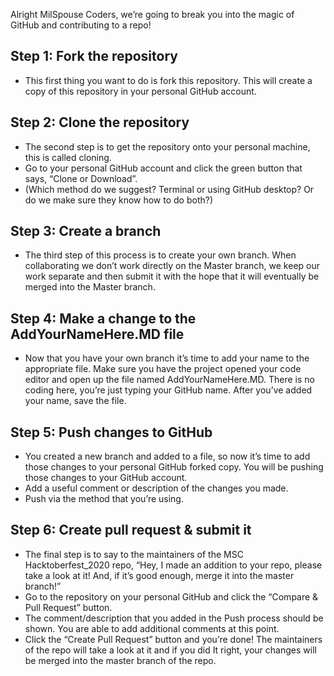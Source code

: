 Alright MilSpouse Coders, we’re going to break you into the magic of GitHub and contributing to a repo!

## Step 1: Fork the repository

-   This first thing you want to do is fork this repository. This will create a copy of this repository in your personal GitHub account.

## Step 2: Clone the repository

-   The second step is to get the repository onto your personal machine, this is called cloning.
-   Go to your personal GitHub account and click the green button that says, “Clone or Download”.
-   (Which method do we suggest? Terminal or using GitHub desktop? Or do we make sure they know how to do both?)

## Step 3: Create a branch

-   The third step of this process is to create your own branch. When collaborating we don’t work directly on the Master branch, we keep our work separate and then submit it with the hope that it will eventually be merged into the Master branch.

## Step 4: Make a change to the AddYourNameHere.MD file

-   Now that you have your own branch it’s time to add your name to the appropriate file. Make sure you have the project opened your code editor and open up the file named AddYourNameHere.MD. There is no coding here, you’re just typing your GitHub name. After you’ve added your name, save the file.

## Step 5: Push changes to GitHub

-   You created a new branch and added to a file, so now it’s time to add those changes to your personal GitHub forked copy. You will be pushing those changes to your GitHub account.
-   Add a useful comment or description of the changes you made.
-   Push via the method that you’re using.

## Step 6: Create pull request & submit it

-   The final step is to say to the maintainers of the MSC Hacktoberfest_2020 repo, “Hey, I made an addition to your repo, please take a look at it! And, if it’s good enough, merge it into the master branch!”
-   Go to the repository on your personal GitHub and click the “Compare & Pull Request” button.
-   The comment/description that you added in the Push process should be shown. You are able to add additional comments at this point.
-   Click the “Create Pull Request” button and you’re done! The maintainers of the repo will take a look at it and if you did It right, your changes will be merged into the master branch of the repo.
